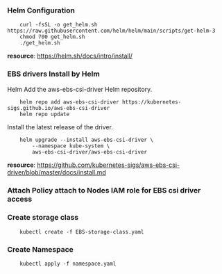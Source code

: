 ### Helm Configuration

```
    curl -fsSL -o get_helm.sh https://raw.githubusercontent.com/helm/helm/main/scripts/get-helm-3
    chmod 700 get_helm.sh
    ./get_helm.sh
```

**resource**:  https://helm.sh/docs/intro/install/


### EBS drivers Install by Helm


Helm
Add the aws-ebs-csi-driver Helm repository.
```    
    helm repo add aws-ebs-csi-driver https://kubernetes-sigs.github.io/aws-ebs-csi-driver
    helm repo update
```
Install the latest release of the driver.
```
    helm upgrade --install aws-ebs-csi-driver \
        --namespace kube-system \
        aws-ebs-csi-driver/aws-ebs-csi-driver
```


**resource**: https://github.com/kubernetes-sigs/aws-ebs-csi-driver/blob/master/docs/install.md


### Attach Policy attach to Nodes IAM role for EBS csi driver access

### Create storage class

```
    kubectl create -f EBS-storage-class.yaml
```    

### Create Namespace
```
    kubectl apply -f namespace.yaml
```